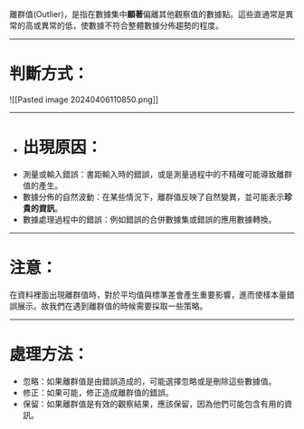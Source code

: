 離群值(Outlier)，是指在數據集中**顯著**偏離其他觀察值的數據點。這些直通常是異常的高或異常的低，使數據不符合整體數據分佈趨勢的程度。
- - -
# 判斷方式：
![[Pasted image 20240406110850.png]]

- - -
- # 出現原因：
- 測量或輸入錯誤：書距輸入時的錯誤，或是測量過程中的不精確可能導致離群值的產生。
- 數據分佈的自然波動：在某些情況下，離群值反映了自然變異，並可能表示**珍貴的資訊**。
- 數據處理過程中的錯誤：例如錯誤的合併數據集或錯誤的應用數據轉換。
- - -
# 注意：
在資料裡面出現離群值時，對於平均值與標準差會產生重要影響，進而使樣本量錯誤展示。故我們在遇到離群值的時候需要採取一些策略。
- - -
# 處理方法：
- 忽略：如果離群值是由錯誤造成的，可能選擇忽略或是刪除這些數據值。
- 修正：如果可能，修正造成離群值的錯誤。
- 保留：如果離群值是有效的觀察結果，應該保留，因為他們可能包含有用的資訊。